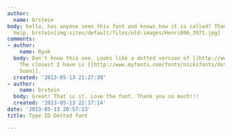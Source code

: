 ```yaml
---
author:
  name: brstein
body: hello, has anyone seen this font and knows how it is called? Thank you for your
  help. brstein[img:sites/default/files/old-images/Henri896_3971.jpg]
comments:
- author:
    name: Ryuk
  body: Don't know this one. Looks like a dotted version of [[http://www.houseind.com/fonts/neutraface|Neutraface]].
    The closest I have is [[http://www.myfonts.com/fonts/nicksfonts/dot-soon-nf|Dot
    Soon]].
  created: '2013-05-13 21:27:39'
- author:
    name: brstein
  body: Great! That is it. Love the font. Thank you so much!!!
  created: '2013-05-13 22:17:14'
date: '2013-05-13 20:57:13'
title: Type ID Dotted font

---
```

